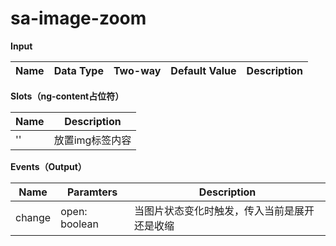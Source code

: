 # sa-image-zoom

**Input**

| Name | Data Type |  Two-way | Default Value | Description |
| --- | --- | --- | --- | --- |
 
**Slots（ng-content占位符）**

| Name | Description |
| --- | --- |
| '' | 放置img标签内容 |

**Events（Output）**

| Name | Paramters | Description |
| --- | --- | --- |
| change | open: boolean | 当图片状态变化时触发，传入当前是展开还是收缩 |
